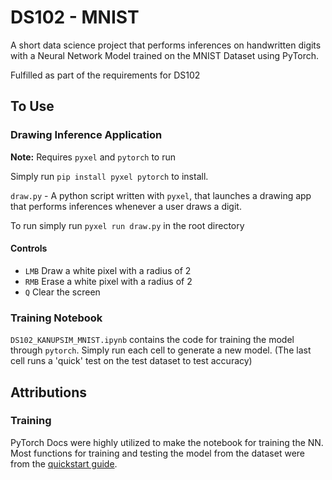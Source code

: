 # DS102 - MNIST

A short data science project that performs inferences on handwritten digits with a Neural Network Model trained on the MNIST Dataset using PyTorch.

Fulfilled as part of the requirements for DS102

## To Use

### Drawing Inference Application

**Note:** Requires `pyxel` and `pytorch` to run

Simply run `pip install pyxel pytorch` to install.

`draw.py` - A python script written with `pyxel`, that launches a drawing app that performs inferences whenever a user draws a digit.

To run simply run `pyxel run draw.py` in the root directory

#### Controls

- `LMB` Draw a white pixel with a radius of 2
- `RMB` Erase a white pixel with a radius of 2
- `Q` Clear the screen

### Training Notebook

`DS102_KANUPSIM_MNIST.ipynb` contains the code for training the model through `pytorch`. Simply run each cell to generate a new model. (The last cell runs a 'quick' test on the test dataset to test accuracy)

## Attributions

### Training

PyTorch Docs were highly utilized to make the notebook for training the NN. Most functions for training and testing the model from the dataset were from the [quickstart guide](https://pytorch.org/tutorials/beginner/basics/quickstart_tutorial.html).
